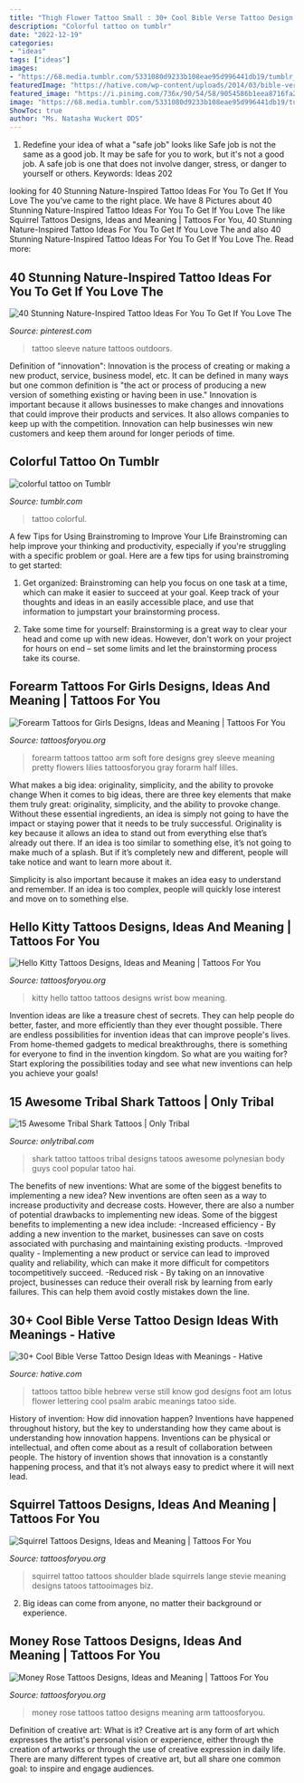 ```yaml
---
title: "Thigh Flower Tattoo Small : 30+ Cool Bible Verse Tattoo Design Ideas With Meanings"
description: "Colorful tattoo on tumblr"
date: "2022-12-19"
categories:
- "ideas"
tags: ["ideas"]
images:
- "https://68.media.tumblr.com/5331080d9233b108eae95d996441db19/tumblr_op15taRe6n1vyxg1xo1_500.jpg"
featuredImage: "https://hative.com/wp-content/uploads/2014/03/bible-verse-tattoos/8-hebrew-lettering-foot-psalm-46-10.jpg"
featured_image: "https://i.pinimg.com/736x/90/54/58/9054586b1eea8716fa2c01ab5f4337c9.jpg"
image: "https://68.media.tumblr.com/5331080d9233b108eae95d996441db19/tumblr_op15taRe6n1vyxg1xo1_500.jpg"
ShowToc: true
author: "Ms. Natasha Wuckert DDS"
---
```



1) Redefine your idea of what a "safe job" looks like
Safe job is not the same as a good job. It may be safe for you to work, but it's not a good job. A safe job is one that does not involve danger, stress, or danger to yourself or others. Keywords: Ideas 202
	

		
looking for 40 Stunning Nature-Inspired Tattoo Ideas For You To Get If You Love The you've came to the right place. We have 8 Pictures about 40 Stunning Nature-Inspired Tattoo Ideas For You To Get If You Love The like Squirrel Tattoos Designs, Ideas and Meaning | Tattoos For You, 40 Stunning Nature-Inspired Tattoo Ideas For You To Get If You Love The and also 40 Stunning Nature-Inspired Tattoo Ideas For You To Get If You Love The. Read more:
		
    
## 40 Stunning Nature-Inspired Tattoo Ideas For You To Get If You Love The

<img loading=lazy src="https://i.pinimg.com/736x/90/54/58/9054586b1eea8716fa2c01ab5f4337c9.jpg" onerror="this.onerror=null;this.src='https://tse2.mm.bing.net/th?id=OIP.LrYEpifzf1FarwlPQBRUwgHaK4&amp;pid=15.1';" alt="40 Stunning Nature-Inspired Tattoo Ideas For You To Get If You Love The">

_Source: pinterest.com_

>tattoo sleeve nature tattoos outdoors. 

	

Definition of "innovation":
Innovation is the process of creating or making a new product, service, business model, etc. It can be defined in many ways but one common definition is "the act or process of producing a new version of something existing or having been in use." 
Innovation is important because it allows businesses to make changes and innovations that could improve their products and services. It also allows companies to keep up with the competition. Innovation can help businesses win new customers and keep them around for longer periods of time.

    
## Colorful Tattoo On Tumblr

<img loading=lazy src="https://68.media.tumblr.com/5331080d9233b108eae95d996441db19/tumblr_op15taRe6n1vyxg1xo1_500.jpg" onerror="this.onerror=null;this.src='https://tse4.mm.bing.net/th?id=OIP.kxdkU2M2Rr-LFZKy6UnH1wHaKt&amp;pid=15.1';" alt="colorful tattoo on Tumblr">

_Source: tumblr.com_

>tattoo colorful. 

	

A few Tips for Using Brainstroming to Improve Your Life
Brainstroming can help improve your thinking and productivity, especially if you're struggling with a specific problem or goal. Here are a few tips for using brainstroming to get started: 
1. Get organized: Brainstroming can help you focus on one task at a time, which can make it easier to succeed at your goal. Keep track of your thoughts and ideas in an easily accessible place, and use that information to jumpstart your brainstorming process. 

2. Take some time for yourself: Brainstorming is a great way to clear your head and come up with new ideas. However, don't work on your project for hours on end – set some limits and let the brainstorming process take its course. 


    
## Forearm Tattoos For Girls Designs, Ideas And Meaning | Tattoos For You

<img loading=lazy src="https://www.tattoosforyou.org/wp-content/uploads/2017/09/Girl-Forearm-Tattoo.jpg" onerror="this.onerror=null;this.src='https://tse1.mm.bing.net/th?id=OIP.evo005ro3MtOctD__3ygxQHaJ3&amp;pid=15.1';" alt="Forearm Tattoos for Girls Designs, Ideas and Meaning | Tattoos For You">

_Source: tattoosforyou.org_

>forearm tattoos tattoo arm soft fore designs grey sleeve meaning pretty flowers lilies tattoosforyou gray forarm half lilles. 

	

What makes a big idea: originality, simplicity, and the ability to provoke change
When it comes to big ideas, there are three key elements that make them truly great: originality, simplicity, and the ability to provoke change. Without these essential ingredients, an idea is simply not going to have the impact or staying power that it needs to be truly successful.
 Originality is key because it allows an idea to stand out from everything else that’s already out there. If an idea is too similar to something else, it’s not going to make much of a splash. But if it’s completely new and different, people will take notice and want to learn more about it.

Simplicity is also important because it makes an idea easy to understand and remember. If an idea is too complex, people will quickly lose interest and move on to something else.

    
## Hello Kitty Tattoos Designs, Ideas And Meaning | Tattoos For You

<img loading=lazy src="https://www.tattoosforyou.org/wp-content/uploads/2017/08/Hello-Kitty-Tattoo-on-Wrist.jpg" onerror="this.onerror=null;this.src='https://tse4.mm.bing.net/th?id=OIP.VPGwfrTiUxAAkhueBEFHmgHaJ4&amp;pid=15.1';" alt="Hello Kitty Tattoos Designs, Ideas and Meaning | Tattoos For You">

_Source: tattoosforyou.org_

>kitty hello tattoo tattoos designs wrist bow meaning. 

	

Invention ideas are like a treasure chest of secrets. They can help people do better, faster, and more efficiently than they ever thought possible. There are endless possibilities for invention ideas that can improve people's lives. From home-themed gadgets to medical breakthroughs, there is something for everyone to find in the invention kingdom. So what are you waiting for? Start exploring the possibilities today and see what new inventions can help you achieve your goals!

    
## 15 Awesome Tribal Shark Tattoos | Only Tribal

<img loading=lazy src="https://www.onlytribal.com/wp-content/uploads/2015/12/Tribal-Shark-Tattoo-for-Women.jpg" onerror="this.onerror=null;this.src='https://tse1.mm.bing.net/th?id=OIP.hL0paUPdA-PqUuB4DOtbfAHaK_&amp;pid=15.1';" alt="15 Awesome Tribal Shark Tattoos | Only Tribal">

_Source: onlytribal.com_

>shark tattoo tattoos tribal designs tatoos awesome polynesian body guys cool popular tatoo hai. 

	

The benefits of new inventions: What are some of the biggest benefits to implementing a new idea?
New inventions are often seen as a way to increase productivity and decrease costs. However, there are also a number of potential drawbacks to implementing new ideas. Some of the biggest benefits to implementing a new idea include: 
-Increased efficiency - By adding a new invention to the market, businesses can save on costs associated with purchasing and maintaining existing products. 
-Improved quality - Implementing a new product or service can lead to improved quality and reliability, which can make it more difficult for competitors tocompetitively succeed. 
-Reduced risk - By taking on an innovative project, businesses can reduce their overall risk by learning from early failures. This can help them avoid costly mistakes down the line.

    
## 30+ Cool Bible Verse Tattoo Design Ideas With Meanings - Hative

<img loading=lazy src="https://hative.com/wp-content/uploads/2014/03/bible-verse-tattoos/8-hebrew-lettering-foot-psalm-46-10.jpg" onerror="this.onerror=null;this.src='https://tse4.mm.bing.net/th?id=OIP.utYlmJsXxY2lpUPfeeyRKgHaFj&amp;pid=15.1';" alt="30+ Cool Bible Verse Tattoo Design Ideas with Meanings - Hative">

_Source: hative.com_

>tattoos tattoo bible hebrew verse still know god designs foot am lotus flower lettering cool psalm arabic meanings tatoo side. 

	

History of invention: How did innovation happen?
Inventions have happened throughout history, but the key to understanding how they came about is understanding how innovation happens. Inventions can be physical or intellectual, and often come about as a result of collaboration between people. The history of invention shows that innovation is a constantly happening process, and that it’s not always easy to predict where it will next lead.

    
## Squirrel Tattoos Designs, Ideas And Meaning | Tattoos For You

<img loading=lazy src="https://www.tattoosforyou.org/wp-content/uploads/2016/02/Squirrel-Tattoos.jpg" onerror="this.onerror=null;this.src='https://tse4.mm.bing.net/th?id=OIP.5CQ4zg0djNZjtn_1_9GaVQHaLZ&amp;pid=15.1';" alt="Squirrel Tattoos Designs, Ideas and Meaning | Tattoos For You">

_Source: tattoosforyou.org_

>squirrel tattoo tattoos shoulder blade squirrels lange stevie meaning designs tatoos tattooimages biz. 

	

2. Big ideas can come from anyone, no matter their background or experience.

    
## Money Rose Tattoos Designs, Ideas And Meaning | Tattoos For You

<img loading=lazy src="https://www.tattoosforyou.org/wp-content/uploads/2016/08/Money-Rose-Tattoo-on-Arm.jpg" onerror="this.onerror=null;this.src='https://tse2.mm.bing.net/th?id=OIP.-3CU4QOWvK0_AafSOYJjlwHaJ4&amp;pid=15.1';" alt="Money Rose Tattoos Designs, Ideas and Meaning | Tattoos For You">

_Source: tattoosforyou.org_

>money rose tattoos tattoo designs meaning arm tattoosforyou. 

	

Definition of creative art: What is it?
Creative art is any form of art which expresses the artist's personal vision or experience, either through the creation of artworks or through the use of creative expression in daily life. There are many different types of creative art, but all share one common goal: to inspire and engage audiences.


